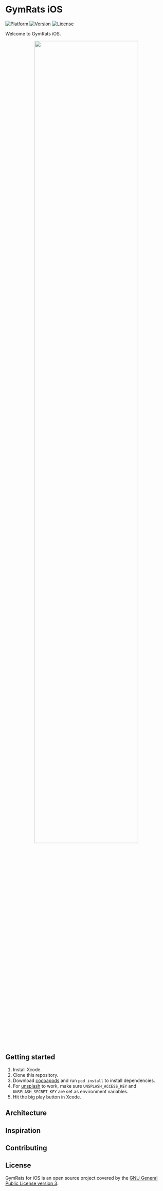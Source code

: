 # GymRats iOS

[![Platform](https://img.shields.io/badge/platform-ios-lightgrey)](https://gitlab.com/gym-rats/ios-app)
[![Version](https://img.shields.io/badge/version-17-orange)](https://apps.apple.com/us/app/gymrats-group-challenge/id1453444814)
[![License](https://img.shields.io/badge/license-GPL-blue)](LICENSE)

Welcome to GymRats iOS. 

<div style="text-align: center;"><a href="https://www.gymrats.app"><img src="https://pbs.twimg.com/profile_banners/1281314107862454273/1596341054/1500x500" width="80%"></a></div>

## Getting started

1. Install Xcode.
1. Clone this repository.
1. Download [cocoapods](https://cocoapods.org/) and run `pod install` to install dependencies.
1. For [unsplash](https://github.com/unsplash/unsplash-photopicker-ios) to work, make sure `UNSPLASH_ACCESS_KEY` and `UNSPLASH_SECRET_KEY` are set as environment variables.
1. Hit the big play button in Xcode.

## Architecture

## Inspiration

## Contributing

## License

GymRats for iOS is an open source project covered by the [GNU General Public License version 3](LICENSE).
